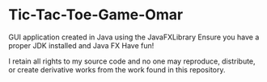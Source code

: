 # Tic-Tac-Toe-Game-Omar
GUI application created in Java using the JavaFXLibrary
Ensure you have a proper JDK installed and Java FX
Have fun!


I retain all rights to my source code and no one may reproduce, distribute, or create derivative works from the work found in this repository.
